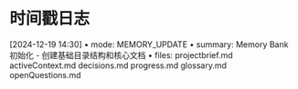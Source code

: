 # 时间戳日志

[2024-12-19 14:30] 
	•	mode: MEMORY_UPDATE
	•	summary: Memory Bank 初始化 - 创建基础目录结构和核心文档
	•	files: projectbrief.md activeContext.md decisions.md progress.md glossary.md openQuestions.md